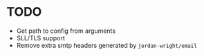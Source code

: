 # TODO

* Get path to config from arguments
* SLL/TLS support
* Remove extra smtp headers generated by `jordan-wright/email`
